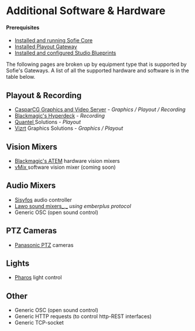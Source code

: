 # Additional Software & Hardware

#### Prerequisites

* [Installed and running Sofie Core](../installing-sofie-server-core)
* [Installed Playout Gateway](../installing-a-gateway/playout-gateway)
* [Installed and configured Studio Blueprints](../installing-blueprints#installing-a-studio-blueprint)

The following pages are broken up by equipment type that is supported by Sofie's Gateways. A list of all the supported hardware and software is in the table below.

## Playout & Recording
* [CasparCG Graphics and Video Server](casparcg-server-installation) - _Graphics / Playout / Recording_
* [Blackmagic's Hyperdeck](https://www.blackmagicdesign.com/products/hyperdeckstudio) - _Recording_ 
* [Quantel ](http://www.quantel.com)Solutions - _Playout_
* [Vizrt](https://www.vizrt.com/) Graphics Solutions - _Graphics / Playout_

## Vision Mixers
* [Blackmagic's ATEM](https://www.blackmagicdesign.com/products/atem) hardware vision mixers
* [vMix ](https://www.vmix.com/)software vision mixer \(coming soon\)

## Audio Mixers
* [Sisyfos](https://github.com/olzzon/sisyfos-audio-controller) audio controller
* [Lawo sound mixers_,_](https://www.lawo.com/applications/broadcast-production/audio-consoles.html) _using emberplus protocol_
* Generic OSC \(open sound control\)

## PTZ Cameras
* [Panasonic PTZ](https://pro-av.panasonic.net/en/products/ptz_camera_systems.html) cameras

## Lights
* [Pharos](https://www.pharoscontrols.com/) light control

## Other
* Generic OSC \(open sound control\)
* Generic HTTP requests \(to control http-REST interfaces\)
* Generic TCP-socket
